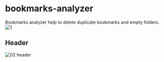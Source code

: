 # bookmarks-analyzer
Bookmarks analyzer help to delete duplicate bookmarks and empty folders.
![1](https://github.com/user-attachments/assets/49952b54-5b06-4c5c-aa39-006b60370240)

## Header
![02 header](https://github.com/user-attachments/assets/04a69da5-9b32-45c4-9291-2d114d3f727e)

